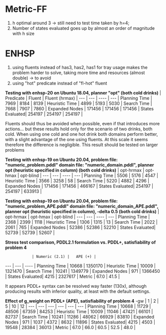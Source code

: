 # Metric-FF

1. h optimal around 3 -> still need to test time taken by h=4;
2. Number of states evaluated goes up by almost an order of magnitude with h size

# ENHSP

1. using fluents instead of has3, has2, has1 for tray usage makes the problem harder to solve, taking more time and resources (almost double) -> to avoid
2. using "hot" predicate instead of "fl-hot" fluent

**Testing with enhsp-20 on Ubuntu 18.04, planner "opt" (both cold drinks)**
                | Predicate | Fluent    | Fluent (hrmax)    |
    ---         | ---       | ----      |   ---             |
Planning Time   |   7969    |   8184    |   8139            |
Heuristic Time  |   4899    |   5193    |   5030            |
Search Time     |   7668    |   7907    |   7860            |
Expanded Nodes  |   171456  |   171456  |   171456          |
States Evaluated|   254197  |   254197  |   254197          |

Fluents should thus be avoided when possible, even if that introduces more actions... but these results hold only for
the scenario of two drinks, both cold. When using one cold and one hot drink both domains perform better, with a slight
advantage of the one using fluents. At this scale it seems therefore the difference is negligible.
This result should be tested on larger problems

**Testing with enhsp-19 on Ubuntu 20.04, problem file: "numeric_problem.pddl" domain file: "numeric_domain.pddl", planner opt (heuristic specified in column) (both cold drinks)**
                | opt-hrmax | opt-hmax  | opt-blind |
   ---          | ---       | ----      |   ---     |
Planning Time   |   5506    |   5176    |   4547    |
Heuristic Time  |   3566    |   3258    |   58      |
Search Time     |   5220    |   4882    |   4296    |
Expanded Nodes  |   171456  |   171456  |   466167  |
States Evaluated|   254197  |   254197  |   633913  |


**Testing with enhsp-19 on Ubuntu 20.04, problem file: "numeric_problem_APE.pddl" domain file: "numeric_domain_APE.pddl", planner opt (heuristic specified in column), -delta 0.5 (both cold drinks)**
                | opt-hrmax | opt-hmax  | opt-blind |
  ---           | ---       | ----      |   ---     |
Planning Time   |   2368    |   2399    |   1118    |
Heuristic Time  |   1306    |   1315    |   13      |
Search Time     |   2022    |   2061    |   765     |
Expanded Nodes  |   52386   |   52386   |   52210   |
States Evaluated|   52739   |   52739   |   52607   |

**Stress test comparison, PDDL2.1 formulation vs. PDDL+, satisfiability of problem 4**

                | Numeric (2.1) |   APE (+) |
   ---          | ---           | ----      |
Planning Time   |   10668       |   1350170 |
Heuristic Time  |   10009       |   1321470 |
Search Time     |   10241       |   1349779 |
Expanded Nodes  |     971       |   1366450 |
States Evaluated|    4215       |   2327617 |
Metric          |   67.0        |   41.5    |

It appears PDDL+ syntax can be resolved way faster (130x), although producing results with inferior quality, at least with the default settings.

**Effect of g_weight on PDDL+ (APE), satisfiability of problem 4**
     -gw        |   1       |   2       |  5        | 10      | 12      |
   ---          | ---       |    ---    |   ---     |  ---    |  ---    |
Planning Time   |   10668   |   11729   |   48506   | 67359   | 84253   |
Heuristic Time  |   10009   |   11046   |   47421   | 66101   | 82737   |
Search Time     |   10241   |   11286   |   48062   | 66929   | 83810   |
Expanded Nodes  |     971   |    1037   |    4372   | 8632    | 11896   |
States Evaluated|    4215   |    4503   |   19548   | 28384   | 36013   |
Metric          |    67.0   |    66.0   |    60.5   | 52.5    |  48.0   |


